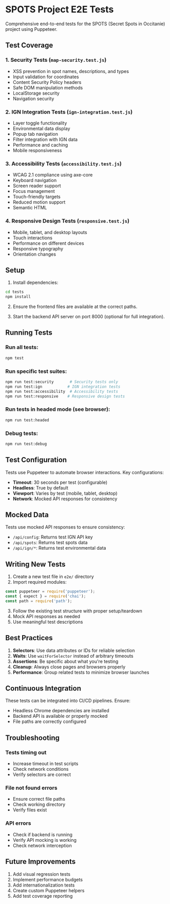 # SPOTS Project E2E Tests

Comprehensive end-to-end tests for the SPOTS (Secret Spots in Occitanie) project using Puppeteer.

## Test Coverage

### 1. Security Tests (`map-security.test.js`)
- XSS prevention in spot names, descriptions, and types
- Input validation for coordinates
- Content Security Policy headers
- Safe DOM manipulation methods
- LocalStorage security
- Navigation security

### 2. IGN Integration Tests (`ign-integration.test.js`)
- Layer toggle functionality
- Environmental data display
- Popup tab navigation
- Filter integration with IGN data
- Performance and caching
- Mobile responsiveness

### 3. Accessibility Tests (`accessibility.test.js`)
- WCAG 2.1 compliance using axe-core
- Keyboard navigation
- Screen reader support
- Focus management
- Touch-friendly targets
- Reduced motion support
- Semantic HTML

### 4. Responsive Design Tests (`responsive.test.js`)
- Mobile, tablet, and desktop layouts
- Touch interactions
- Performance on different devices
- Responsive typography
- Orientation changes

## Setup

1. Install dependencies:
```bash
cd tests
npm install
```

2. Ensure the frontend files are available at the correct paths.

3. Start the backend API server on port 8000 (optional for full integration).

## Running Tests

### Run all tests:
```bash
npm test
```

### Run specific test suites:
```bash
npm run test:security       # Security tests only
npm run test:ign           # IGN integration tests
npm run test:accessibility  # Accessibility tests
npm run test:responsive    # Responsive design tests
```

### Run tests in headed mode (see browser):
```bash
npm run test:headed
```

### Debug tests:
```bash
npm run test:debug
```

## Test Configuration

Tests use Puppeteer to automate browser interactions. Key configurations:

- **Timeout**: 30 seconds per test (configurable)
- **Headless**: True by default
- **Viewport**: Varies by test (mobile, tablet, desktop)
- **Network**: Mocked API responses for consistency

## Mocked Data

Tests use mocked API responses to ensure consistency:
- `/api/config`: Returns test IGN API key
- `/api/spots`: Returns test spots data
- `/api/ign/*`: Returns test environmental data

## Writing New Tests

1. Create a new test file in `e2e/` directory
2. Import required modules:
```javascript
const puppeteer = require('puppeteer');
const { expect } = require('chai');
const path = require('path');
```

3. Follow the existing test structure with proper setup/teardown
4. Mock API responses as needed
5. Use meaningful test descriptions

## Best Practices

1. **Selectors**: Use data attributes or IDs for reliable selection
2. **Waits**: Use `waitForSelector` instead of arbitrary timeouts
3. **Assertions**: Be specific about what you're testing
4. **Cleanup**: Always close pages and browsers properly
5. **Performance**: Group related tests to minimize browser launches

## Continuous Integration

These tests can be integrated into CI/CD pipelines. Ensure:
- Headless Chrome dependencies are installed
- Backend API is available or properly mocked
- File paths are correctly configured

## Troubleshooting

### Tests timing out
- Increase timeout in test scripts
- Check network conditions
- Verify selectors are correct

### File not found errors
- Ensure correct file paths
- Check working directory
- Verify files exist

### API errors
- Check if backend is running
- Verify API mocking is working
- Check network interception

## Future Improvements

1. Add visual regression tests
2. Implement performance budgets
3. Add internationalization tests
4. Create custom Puppeteer helpers
5. Add test coverage reporting